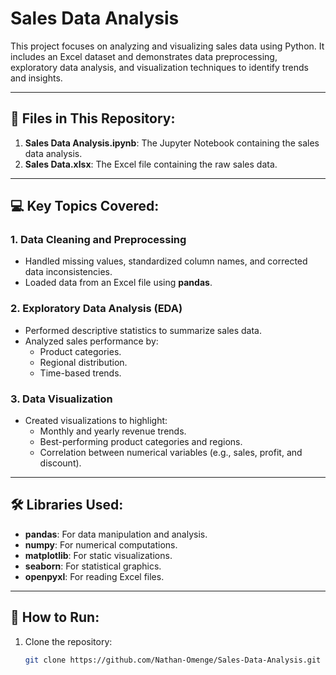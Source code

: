 # Sales Data Analysis

This project focuses on analyzing and visualizing sales data using Python. It includes an Excel dataset and demonstrates data preprocessing, exploratory data analysis, and visualization techniques to identify trends and insights.

---

## 📂 Files in This Repository:
1. **Sales Data Analysis.ipynb**: The Jupyter Notebook containing the sales data analysis.
2. **Sales Data.xlsx**: The Excel file containing the raw sales data.

---

## 💻 Key Topics Covered:
### 1. **Data Cleaning and Preprocessing**
- Handled missing values, standardized column names, and corrected data inconsistencies.
- Loaded data from an Excel file using **pandas**.

### 2. **Exploratory Data Analysis (EDA)**
- Performed descriptive statistics to summarize sales data.
- Analyzed sales performance by:
  - Product categories.
  - Regional distribution.
  - Time-based trends.

### 3. **Data Visualization**
- Created visualizations to highlight:
  - Monthly and yearly revenue trends.
  - Best-performing product categories and regions.
  - Correlation between numerical variables (e.g., sales, profit, and discount).

---

## 🛠️ Libraries Used:
- **pandas**: For data manipulation and analysis.
- **numpy**: For numerical computations.
- **matplotlib**: For static visualizations.
- **seaborn**: For statistical graphics.
- **openpyxl**: For reading Excel files.

---

## 🚀 How to Run:
1. Clone the repository:
   ```bash
   git clone https://github.com/Nathan-Omenge/Sales-Data-Analysis.git
